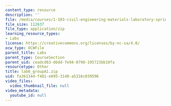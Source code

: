 ```yaml
---
content_type: resource
description: ''
file: /media/courses/1-103-civil-engineering-materials-laboratory-spring-2004/fa361344f481e6953140a5316c039596_lab6_groupA1.zip
file_size: 112637
file_type: application/zip
learning_resource_types:
- Labs
license: https://creativecommons.org/licenses/by-nc-sa/4.0/
ocw_type: OCWFile
parent_title: Labs
parent_type: CourseSection
parent_uid: ceadcd63-d6dd-fe94-8798-195723bb10fa
resourcetype: Other
title: lab6_groupA1.zip
uid: fa361344-f481-e695-3140-a5316c039596
video_files:
  video_thumbnail_file: null
video_metadata:
  youtube_id: null
---
```

